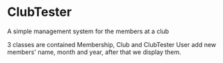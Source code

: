 # ClubTester
A simple management system for the members at a club

3 classes are contained Membership, Club and ClubTester
User add new members' name, month and year,
after that we display them.
